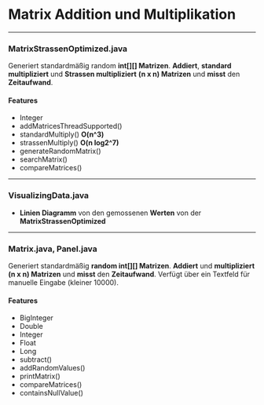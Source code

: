 # Matrix Addition und Multiplikation
****
### MatrixStrassenOptimized.java

Generiert standardmäßig random __int[][] Matrizen__. __Addiert__, __standard multipliziert__ und __Strassen multipliziert__ __(n x n) Matrizen__ und __misst__ den __Zeitaufwand__.
#### Features
* Integer
* addMatricesThreadSupported()
* standardMultiply() __O(n^3)__
* strassenMultiply() __O(n log2^7)__
* generateRandomMatrix()
* searchMatrix()
* compareMatrices()
****
### VisualizingData.java
* __Linien Diagramm__ von den gemossenen __Werten__ von der __MatrixStrassenOptimized__
****
### Matrix.java, Panel.java

Generiert standardmäßig __random int[][] Matrizen__. __Addiert__ und __multipliziert (n x n) Matrizen__ und __misst__ den __Zeitaufwand__. Verfügt über ein Textfeld für manuelle Eingabe (kleiner 10000).
#### Features
* BigInteger
* Double
* Integer
* Float
* Long
* subtract()
* addRandomValues()
* printMatrix()
* compareMatrices()
* containsNullValue()
  
  
